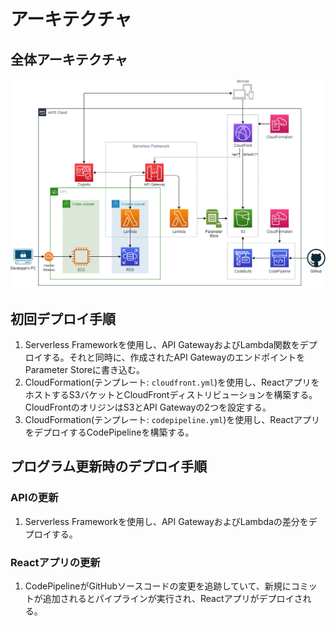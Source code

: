 # アーキテクチャ

## 全体アーキテクチャ

![](./image/architecture.drawio.png)

## 初回デプロイ手順

1. Serverless Frameworkを使用し、API GatewayおよびLambda関数をデプロイする。それと同時に、作成されたAPI GatewayのエンドポイントをParameter Storeに書き込む。
1. CloudFormation(テンプレート: `cloudfront.yml`)を使用し、ReactアプリをホストするS3バケットとCloudFrontディストリビューションを構築する。CloudFrontのオリジンはS3とAPI Gatewayの2つを設定する。
1. CloudFormation(テンプレート: `codepipeline.yml`)を使用し、ReactアプリをデプロイするCodePipelineを構築する。

## プログラム更新時のデプロイ手順

### APIの更新

1. Serverless Frameworkを使用し、API GatewayおよびLambdaの差分をデプロイする。

### Reactアプリの更新

1. CodePipelineがGitHubソースコードの変更を追跡していて、新規にコミットが追加されるとパイプラインが実行され、Reactアプリがデプロイされる。

